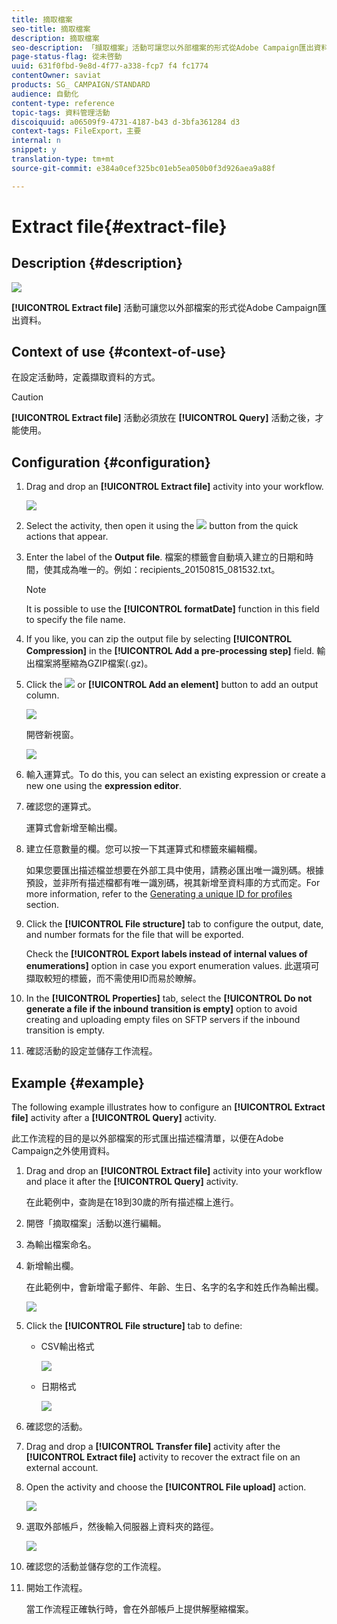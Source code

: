 ```yaml
---
title: 摘取檔案
seo-title: 摘取檔案
description: 摘取檔案
seo-description: 「擷取檔案」活動可讓您以外部檔案的形式從Adobe Campaign匯出資料。
page-status-flag: 從未啓動
uuid: 631f0fbd-9e8d-4f77-a338-fcp7 f4 fc1774
contentOwner: saviat
products: SG_ CAMPAIGN/STANDARD
audience: 自動化
content-type: reference
topic-tags: 資料管理活動
discoiquuid: a06509f9-4731-4187-b43 d-3bfa361284 d3
context-tags: FileExport，主要
internal: n
snippet: y
translation-type: tm+mt
source-git-commit: e384a0cef325bc01eb5ea050b0f3d926aea9a88f

---
```



# Extract file{#extract-file}

## Description {#description}

![](assets/export.png)

**[!UICONTROL Extract file]** 活動可讓您以外部檔案的形式從Adobe Campaign匯出資料。

## Context of use {#context-of-use}

在設定活動時，定義擷取資料的方式。

>[!CAUTION]
>
>**[!UICONTROL Extract file]** 活動必須放在 **[!UICONTROL Query]** 活動之後，才能使用。

## Configuration {#configuration}

1. Drag and drop an **[!UICONTROL Extract file]** activity into your workflow.

   ![](assets/wkf_data_export1.png)

1. Select the activity, then open it using the ![](assets/edit_darkgrey-24px.png) button from the quick actions that appear.
1. Enter the label of the **Output file**. 檔案的標籤會自動填入建立的日期和時間，使其成為唯一的。例如：recipients_20150815_081532.txt。

   >[!NOTE]
   >
   >It is possible to use the **[!UICONTROL formatDate]** function in this field to specify the file name.

1. If you like, you can zip the output file by selecting **[!UICONTROL Compression]** in the **[!UICONTROL Add a pre-processing step]** field. 輸出檔案將壓縮為GZIP檔案(.gz)。
1. Click the ![](assets/add_darkgrey-24px.png) or **[!UICONTROL Add an element]** button to add an output column.

   ![](assets/wkf_data_export2.png)

   開啓新視窗。

   ![](assets/wkf_data_export3.png)

1. 輸入運算式。To do this, you can select an existing expression or create a new one using the **expression editor**.
1. 確認您的運算式。

   運算式會新增至輸出欄。

1. 建立任意數量的欄。您可以按一下其運算式和標籤來編輯欄。

   如果您要匯出描述檔並想要在外部工具中使用，請務必匯出唯一識別碼。根據預設，並非所有描述檔都有唯一識別碼，視其新增至資料庫的方式而定。For more information, refer to the [Generating a unique ID for profiles](../../developing/using/configuring-the-resource-s-data-structure.md#generating-a-unique-id-for-profiles-and-custom-resources) section.

1. Click the **[!UICONTROL File structure]** tab to configure the output, date, and number formats for the file that will be exported.

   Check the **[!UICONTROL Export labels instead of internal values of enumerations]** option in case you export enumeration values. 此選項可擷取較短的標籤，而不需使用ID而易於瞭解。

1. In the **[!UICONTROL Properties]** tab, select the **[!UICONTROL Do not generate a file if the inbound transition is empty]** option to avoid creating and uploading empty files on SFTP servers if the inbound transition is empty.
1. 確認活動的設定並儲存工作流程。

## Example {#example}

The following example illustrates how to configure an **[!UICONTROL Extract file]** activity after a **[!UICONTROL Query]** activity.

此工作流程的目的是以外部檔案的形式匯出描述檔清單，以便在Adobe Campaign之外使用資料。

1. Drag and drop an **[!UICONTROL Extract file]** activity into your workflow and place it after the **[!UICONTROL Query]** activity.

   在此範例中，查詢是在18到30歲的所有描述檔上進行。

1. 開啓「摘取檔案」活動以進行編輯。
1. 為輸出檔案命名。
1. 新增輸出欄。

   在此範例中，會新增電子郵件、年齡、生日、名字的名字和姓氏作為輸出欄。

   ![](assets/wkf_data_export6.png)

1. Click the **[!UICONTROL File structure]** tab to define:

   * CSV輸出格式

      ![](assets/wkf_data_export7.png)

   * 日期格式

      ![](assets/wkf_data_export9.png)

1. 確認您的活動。
1. Drag and drop a **[!UICONTROL Transfer file]** activity after the **[!UICONTROL Extract file]** activity to recover the extract file on an external account.
1. Open the activity and choose the **[!UICONTROL File upload]** action.

   ![](assets/wkf_data_export11.png)

1. 選取外部帳戶，然後輸入伺服器上資料夾的路徑。

   ![](assets/wkf_data_export12.png)

1. 確認您的活動並儲存您的工作流程。
1. 開始工作流程。

   當工作流程正確執行時，會在外部帳戶上提供解壓縮檔案。

